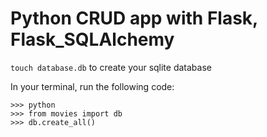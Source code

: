 # Python CRUD app with Flask, Flask_SQLAlchemy

`touch database.db` to create your sqlite database

In your terminal, run the following code:

```
>>> python
>>> from movies import db
>>> db.create_all()
```